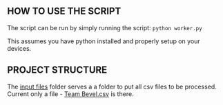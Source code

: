 ## HOW TO USE THE SCRIPT
The script can be run by simply running the script:
`python worker.py`

This assumes you have python installed and properly setup on your devices.

## PROJECT STRUCTURE
The [input files](input%20files) folder serves a a folder to put all csv files to be processed. Current only a file - [Team Bevel.csv](input%20files/Team%20Bevel.csv) is there.